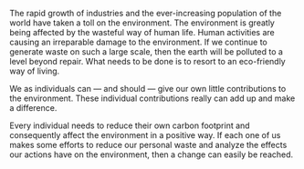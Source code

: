 The rapid growth of industries and the ever-increasing population of the world have taken a toll on the environment. The environment is greatly being affected by the wasteful way of human life. Human activities are causing an irreparable damage to the environment. If we continue to generate waste on such a large scale, then the earth will be polluted to a level beyond repair. What needs to be done is to resort to an eco-friendly way of living.

We as individuals can — and should — give our own little contributions to the environment. These individual contributions really can add up and make a difference.

Every individual needs to reduce their own carbon footprint and consequently affect the environment in a positive way. If each one of us makes some efforts to reduce our personal waste and analyze the effects our actions have on the environment, then a change can easily be reached.
